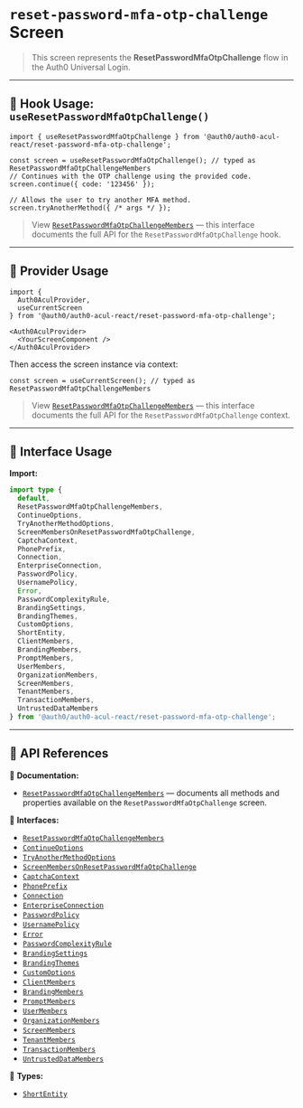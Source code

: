 # `reset-password-mfa-otp-challenge` Screen

> This screen represents the **ResetPasswordMfaOtpChallenge** flow in the Auth0 Universal Login.

---

## 🔹 Hook Usage: `useResetPasswordMfaOtpChallenge()`

```tsx
import { useResetPasswordMfaOtpChallenge } from '@auth0/auth0-acul-react/reset-password-mfa-otp-challenge';

const screen = useResetPasswordMfaOtpChallenge(); // typed as ResetPasswordMfaOtpChallengeMembers
// Continues with the OTP challenge using the provided code.
screen.continue({ code: '123456' });

// Allows the user to try another MFA method.
screen.tryAnotherMethod({ /* args */ });
```

> View [`ResetPasswordMfaOtpChallengeMembers`](https://auth0.github.io/universal-login/interfaces/Classes.ResetPasswordMfaOtpChallengeMembers.html) — this interface documents the full API for the `ResetPasswordMfaOtpChallenge` hook.

---

## 🔹 Provider Usage

```tsx
import {
  Auth0AculProvider,
  useCurrentScreen
} from '@auth0/auth0-acul-react/reset-password-mfa-otp-challenge';

<Auth0AculProvider>
  <YourScreenComponent />
</Auth0AculProvider>
```

Then access the screen instance via context:

```tsx
const screen = useCurrentScreen(); // typed as ResetPasswordMfaOtpChallengeMembers
```

> View [`ResetPasswordMfaOtpChallengeMembers`](https://auth0.github.io/universal-login/interfaces/Classes.ResetPasswordMfaOtpChallengeMembers.html) — this interface documents the full API for the `ResetPasswordMfaOtpChallenge` context.

---

## 🔹 Interface Usage

**Import:**

```ts
import type {
  default,
  ResetPasswordMfaOtpChallengeMembers,
  ContinueOptions,
  TryAnotherMethodOptions,
  ScreenMembersOnResetPasswordMfaOtpChallenge,
  CaptchaContext,
  PhonePrefix,
  Connection,
  EnterpriseConnection,
  PasswordPolicy,
  UsernamePolicy,
  Error,
  PasswordComplexityRule,
  BrandingSettings,
  BrandingThemes,
  CustomOptions,
  ShortEntity,
  ClientMembers,
  BrandingMembers,
  PromptMembers,
  UserMembers,
  OrganizationMembers,
  ScreenMembers,
  TenantMembers,
  TransactionMembers,
  UntrustedDataMembers
} from '@auth0/auth0-acul-react/reset-password-mfa-otp-challenge';
```

---

## 🔸 API References

📝 **Documentation:**  
- [`ResetPasswordMfaOtpChallengeMembers`](https://auth0.github.io/universal-login/interfaces/Classes.ResetPasswordMfaOtpChallengeMembers.html) — documents all methods and properties available on the `ResetPasswordMfaOtpChallenge` screen.

📃 **Interfaces:**
- [`ResetPasswordMfaOtpChallengeMembers`](https://auth0.github.io/universal-login/interfaces/Classes.ResetPasswordMfaOtpChallengeMembers.html)
- [`ContinueOptions`](https://auth0.github.io/universal-login/interfaces/Classes.ContinueOptions.html)
- [`TryAnotherMethodOptions`](https://auth0.github.io/universal-login/interfaces/Classes.TryAnotherMethodOptions.html)
- [`ScreenMembersOnResetPasswordMfaOtpChallenge`](https://auth0.github.io/universal-login/interfaces/Classes.ScreenMembersOnResetPasswordMfaOtpChallenge.html)
- [`CaptchaContext`](https://auth0.github.io/universal-login/interfaces/Classes.CaptchaContext.html)
- [`PhonePrefix`](https://auth0.github.io/universal-login/interfaces/Classes.PhonePrefix.html)
- [`Connection`](https://auth0.github.io/universal-login/interfaces/Classes.Connection.html)
- [`EnterpriseConnection`](https://auth0.github.io/universal-login/interfaces/Classes.EnterpriseConnection.html)
- [`PasswordPolicy`](https://auth0.github.io/universal-login/interfaces/Classes.PasswordPolicy.html)
- [`UsernamePolicy`](https://auth0.github.io/universal-login/interfaces/Classes.UsernamePolicy.html)
- [`Error`](https://auth0.github.io/universal-login/interfaces/Classes.Error.html)
- [`PasswordComplexityRule`](https://auth0.github.io/universal-login/interfaces/Classes.PasswordComplexityRule.html)
- [`BrandingSettings`](https://auth0.github.io/universal-login/interfaces/Classes.BrandingSettings.html)
- [`BrandingThemes`](https://auth0.github.io/universal-login/interfaces/Classes.BrandingThemes.html)
- [`CustomOptions`](https://auth0.github.io/universal-login/interfaces/Classes.CustomOptions.html)
- [`ClientMembers`](https://auth0.github.io/universal-login/interfaces/Classes.ClientMembers.html)
- [`BrandingMembers`](https://auth0.github.io/universal-login/interfaces/Classes.BrandingMembers.html)
- [`PromptMembers`](https://auth0.github.io/universal-login/interfaces/Classes.PromptMembers.html)
- [`UserMembers`](https://auth0.github.io/universal-login/interfaces/Classes.UserMembers.html)
- [`OrganizationMembers`](https://auth0.github.io/universal-login/interfaces/Classes.OrganizationMembers.html)
- [`ScreenMembers`](https://auth0.github.io/universal-login/interfaces/Classes.ScreenMembers.html)
- [`TenantMembers`](https://auth0.github.io/universal-login/interfaces/Classes.TenantMembers.html)
- [`TransactionMembers`](https://auth0.github.io/universal-login/interfaces/Classes.TransactionMembers.html)
- [`UntrustedDataMembers`](https://auth0.github.io/universal-login/interfaces/Classes.UntrustedDataMembers.html)


📃 **Types:**
- [`ShortEntity`](https://auth0.github.io/universal-login/types/Classes.ShortEntity.html)
